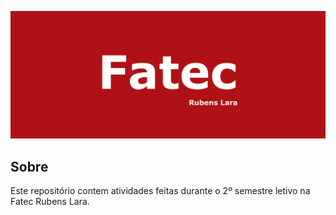 ![Fatec Rubens Lara](./docs/banner.png)

## Sobre
Este repositório contem atividades feitas durante o 2º semestre letivo na Fatec Rubens Lara.

